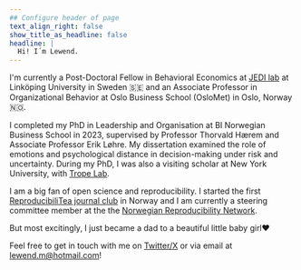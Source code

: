 ```yaml
---
## Configure header of page
text_align_right: false
show_title_as_headline: false
headline: |
  Hi! I´m Lewend.
---
```


<!-- this is a subheadline -->
I'm currently a Post-Doctoral Fellow in Behavioral Economics at [JEDI lab](http://jedilab.weebly.com/) at Linköping University in Sweden :sweden: and an Associate Professor in Organizational Behavior at Oslo Business School (OsloMet) in Oslo, Norway :norway:.

I completed my PhD in Leadership and Organisation at BI Norwegian Business School in 2023, supervised by Professor Thorvald Hærem and Associate Professor Erik Løhre. My dissertation examined the role of emotions and psychological distance in decision-making under risk and uncertainty. During my PhD, I was also a visiting scholar at New York University, with [Trope Lab](https://sites.google.com/nyu.edu/tropelab//).

I am a big fan of open science and reproducibility. I started the first [ReproducibiliTea journal club](https://reproducibilitea.org/) in Norway and I am currently a steering committee member at the the [Norwegian Reproducibility Network](https://norrn.no/).

But most excitingly, I just became a dad to a beautiful little baby girl:heart:

Feel free to get in touch with me on [Twitter/X](https://twitter.com/LewendM) or via email at lewend.m@hotmail.com!